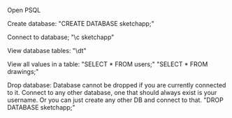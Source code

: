 Open PSQL

Create database:
"CREATE DATABASE sketchapp;"

Connect to database;
"\c sketchapp"

View database tables:
"\dt"

View all values in a table:
"SELECT * FROM users;"
"SELECT * FROM drawings;"

Drop database:
Database cannot be dropped if you are currently connected to it.
Connect to any other database, one that should always exist is your username.
Or you can just create any other DB and connect to that.
"DROP DATABASE sketchapp;"
